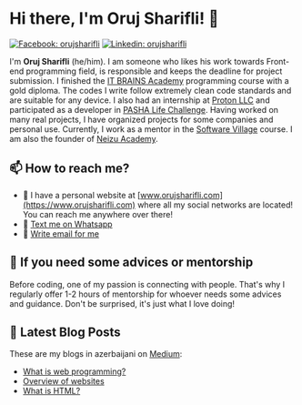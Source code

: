 <!---
orujsharifli/orujsharifli is a ✨ special ✨ repository because its `README.md` (this file) appears on your GitHub profile.
You can click the Preview link to take a look at your changes.
--->

# Hi there, I'm Oruj Sharifli! 👀
[![Facebook: orujsharifli](https://user-images.githubusercontent.com/81763214/207019386-b985e093-9063-40d5-825c-d912be1308ec.svg)](https://www.facebook.com/orujsharifli/)
[![Linkedin: orujsharifli](https://user-images.githubusercontent.com/81763214/207000286-4463d7a5-576a-4432-aa2d-cf94b1a4a83b.png)](https://www.linkedin.com/in/oruj-sharifli-1b6a81200/)

I'm **Oruj Sharifli** (he/him). I am someone who likes his work towards Front-end programming field, is responsible and keeps the deadline for project submission. I finished the [IT BRAINS Academy](https://itbrains.edu.az/) programming course with a gold diploma. The codes I write follow extremely clean code standards and are suitable for any device. I also had an internship at [Proton LLC](https://proton.az/) and participated as a developer in [PASHA Life Challenge](https://www.pashahackathon.az/). Having worked on many real projects, I have organized projects for some companies and personal use. Currently, I work as a mentor in the [Software Village](https://www.softwarevillage.net/) course. I am also the founder of [Neizu Academy](https://www.neizuacademy.com/).

## 📫 How to reach me?

* 🔗 I have a personal website at [www.orujsharifli.com](https://www.orujsharifli.com) where all my social networks are located! You can reach me anywhere over there!
* 💬 [Text me on Whatsapp](https://wa.me/994504566139)
* 📨 [Write email for me](mailto:orujsharifli.com)

## 👋 If you need some advices or mentorship

Before coding, one of my passion is connecting with people. That's why I regularly offer 1-2 hours of mentorship for whoever needs some advices and guidance.
Don't be surprised, it's just what I love doing!

## 📝  Latest Blog Posts

These are my blogs in azerbaijani on [Medium](https://medium.com/):

<!-- MEDIUM:START -->
- [What is web programming?](https://medium.com/@orujsharifli/veb-proqramla%C5%9Fd%C4%B1rma-n%C9%99dir-e2909ff7163)
- [Overview of websites](https://medium.com/@orujsharifli/veb-saytlara-%C3%BCmumi-bax%C4%B1%C5%9F-8be5b04fcb75)
- [What is HTML?](https://medium.com/@orujsharifli/html-n%C9%99dir-90c4fc9b848d)
<!-- MEDIUM:END -->
